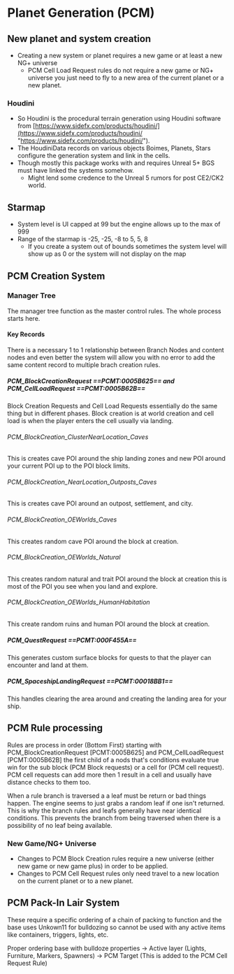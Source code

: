 # Planet Generation (PCM)

## New planet and system creation
- Creating a new system or planet requires a new game or at least a new NG+ universe
  - PCM Cell Load Request rules do not require a new game or NG+ universe you just need to fly to a new area of the current planet or a new planet. 

### Houdini
- So Houdini is the procedural terrain generation using Houdini software from [https://www.sidefx.com/products/houdini/](https://www.sidefx.com/products/houdini/ "https://www.sidefx.com/products/houdini/"). 
- The HoudiniData records on various objects Boimes, Planets, Stars configure the generation system and link in the cells. 
- Though mostly this package works with and requires Unreal 5+ BGS must have linked the systems somehow. 
    - Might lend some credence to the Unreal 5 rumors for post CE2/CK2 world.

## Starmap
- System level is UI capped at 99 but the engine allows up to the max of 999 
- Range of the starmap is -25, -25, -8 to 5, 5, 8 
    - If you create a system out of bounds sometimes the system level will show up as 0  or the system will not display on the map

## PCM Creation System

### Manager Tree
The manager tree function as the master control rules. The whole process starts here. 

#### Key Records
There is a necessary 1 to 1 relationship between Branch Nodes and content nodes and even better the system will allow you with no error to add the same content record to multiple brach creation rules. 

##### PCM_BlockCreationRequest ==PCMT:0005B625== and PCM_CellLoadRequest ==PCMT:0005B62B==
Block Creation Requests and Cell Load Requests essentially do the same thing but in different phases. Block creation is at world creation and cell load is when the player enters the cell usually via landing. 

###### PCM_BlockCreation_ClusterNearLocation_Caves
This is creates cave POI around the ship landing zones and new POI around your current POI up to the POI block limits.

###### PCM_BlockCreation_NearLocation_Outposts_Caves
This is creates cave POI around an outpost, settlement, and city.

###### PCM_BlockCreation_OEWorlds_Caves
This creates random cave POI around the block at creation.

###### PCM_BlockCreation_OEWorlds_Natural
This creates random natural and trait POI around the block at creation this is most of the POI you see when you land and explore. 

###### PCM_BlockCreation_OEWorlds_HumanHabitation
This create random ruins and human POI around the block at creation. 

##### PCM_QuestRequest ==PCMT:000F455A==
This generates custom surface blocks for quests to that the player can encounter and land at them. 

##### PCM_SpaceshipLandingRequest ==PCMT:00018BB1==
This handles clearing the area around and creating the landing area for your ship. 

## PCM Rule processing
Rules are process in order (Bottom First) starting with PCM_BlockCreationRequest [PCMT:0005B625] and PCM_CellLoadRequest [PCMT:0005B62B] the first child of a nods that's conditions evaluate true win for the sub block (PCM Block requests) or a cell for (PCM cell request). PCM cell requests can add more then 1 result in a cell and usually have distance checks to them too. 

When a rule branch is traversed a a leaf must be return or bad things happen. The engine seems to just grabs a random leaf if one isn't returned. This is why the branch rules and leafs generally have near identical conditions. This prevents the branch from being traversed when there is a possibility of no leaf being available.

### New Game/NG+ Universe
- Changes to PCM Block Creation rules require a new universe (either new game or new game plus) in order to be applied.
- Changes to PCM Cell Request rules only need travel to a new location on the current planet or to a new planet. 

## PCM Pack-In Lair System
These require a specific ordering of a chain of packing to function and the base uses Unkown11 for bulldozing so cannot be used with any active items like containers, triggers, lights, etc. 

Proper ordering base with bulldoze properties -> Active layer (Lights, Furniture, Markers, Spawners) -> PCM Target (This is added to the PCM Cell Request Rule)
